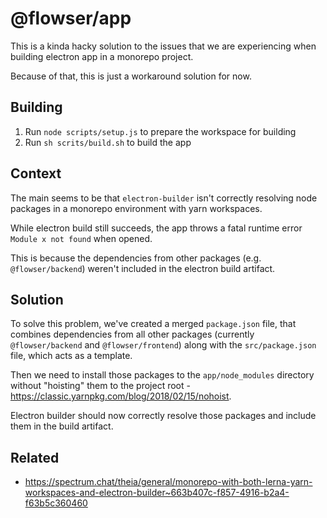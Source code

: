 # @flowser/app

This is a kinda hacky solution to the issues that we are experiencing when building electron app in a monorepo project.

Because of that, this is just a workaround solution for now.

## Building

1. Run `node scripts/setup.js` to prepare the workspace for building
2. Run `sh scrits/build.sh` to build the app 


## Context

The main seems to be that `electron-builder` isn't correctly resolving node packages in a monorepo environment with yarn workspaces.

While electron build still succeeds, the app throws a fatal runtime error `Module x not found` when opened.

This is because the dependencies from other packages (e.g. `@flowser/backend`) weren't included in the electron build artifact. 

## Solution

To solve this problem, we've created a merged `package.json` file, that combines dependencies from all other packages (currently `@flowser/backend` and `@flowser/frontend`) 
along with the `src/package.json` file, which acts as a template.

Then we need to install those packages to the `app/node_modules` directory without "hoisting" them to the project root - https://classic.yarnpkg.com/blog/2018/02/15/nohoist.

Electron builder should now correctly resolve those packages and include them in the build artifact.

## Related

- https://spectrum.chat/theia/general/monorepo-with-both-lerna-yarn-workspaces-and-electron-builder~663b407c-f857-4916-b2a4-f63b5c360460
